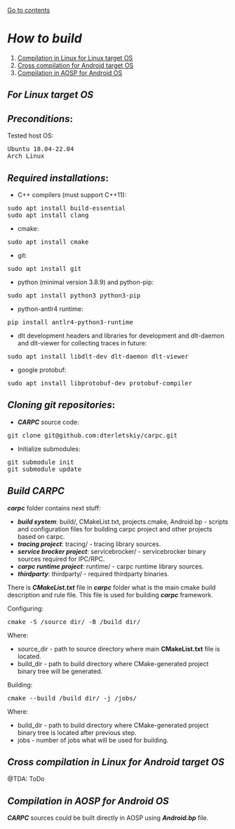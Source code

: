 [Go to contents](../README.md#table-of_contents)

# ***How to build***
   1. [Compilation in Linux for Linux target OS](#for-linux-target-os)
   2. [Cross compilation for Android target OS](#cross-compilation-in-linux-for-android-target-os)
   3. [Compilation in AOSP for Android OS](#compilation-in-aosp-for-android-os)

## ***For Linux target OS***

## ***Preconditions***:
Tested host OS:

<pre>
Ubuntu 18.04-22.04
Arch Linux
</pre>

## ***Required installations***:

 - C++ compilers (must support C++11):

<pre>
sudo apt install build-essential
sudo apt install clang
</pre>


 - cmake:

<pre>
sudo apt install cmake
</pre>


 - git:

<pre>
sudo apt install git
</pre>


 - python (minimal version 3.8.9) and python-pip:

<pre>
sudo apt install python3 python3-pip
</pre>


 - python-antlr4 runtime:

<pre>
pip install antlr4-python3-runtime
</pre>


 - dlt development headers and libraries for development and dlt-daemon and dlt-viewer for collecting traces in future:

<pre>
sudo apt install libdlt-dev dlt-daemon dlt-viewer
</pre>


 - google protobuf:

<pre>
sudo apt install libprotobuf-dev protobuf-compiler
</pre>


## ***Cloning git repositories***:

 - ***CARPC*** source code:

<pre>
git clone git@github.com:dterletskiy/carpc.git
</pre>


 - Initialize submodules:

<pre>
git submodule init
git submodule update
</pre>


## ***Build CARPC***

***carpc*** folder contains next stuff:
   - ***build system***: build/, CMakeList.txt, projects.cmake, Android.bp - scripts and configuration files for building carpc project and other projects based on carpc.
   - ***tracing project***: tracing/ - tracing library sources.
   - ***service brocker project***: servicebrocker/ - servicebrocker binary sources required for IPC/RPC.
   - ***carpc runtime project***: runtime/ - carpc runtime library sources.
   - ***thirdparty***: thirdparty/ - required thirdparty binaries.

There is ***CMakeList.txt*** file in ***carpc*** folder what is the main cmake build description and rule file. This file is used for building ***carpc*** framework.

Configuring:

<pre>
cmake -S /source_dir/ -B /build_dir/
</pre>

Where:
   - source_dir - path to source directory where main **CMakeList.txt** file is located.
   - build_dir - path to build directory where CMake-generated project binary tree will be generated.

Building:

<pre>
cmake --build /build_dir/ -j /jobs/
</pre>

Where:
   - build_dir - path to build directory where CMake-generated project binary tree is located after previous step.
   - jobs - number of jobs what will be used for building.




## ***Cross compilation in Linux for Android target OS***

@TDA: ToDo



## ***Compilation in AOSP for Android OS***

***CARPC*** sources could be built directly in AOSP using ***Android.bp*** file.
